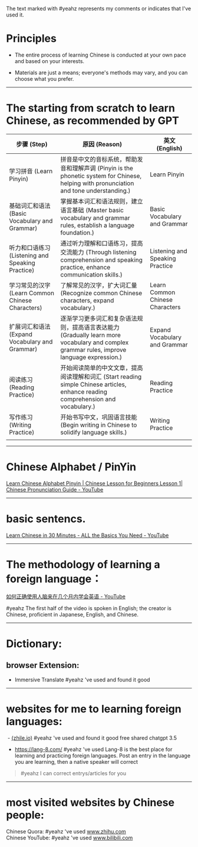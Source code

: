 The text marked with #yeahz represents my comments or indicates that I've used it.
# Principles
- The entire process of learning Chinese is conducted at your own pace and based on your interests.

- Materials are just a means; everyone's methods may vary, and you can choose what you prefer.

  

---

# The starting from scratch to learn Chinese, as recommended by GPT

| 步骤 (Step)                                      | 原因 (Reason)                                                | 英文 (English)                  |
| ------------------------------------------------ | ------------------------------------------------------------ | ------------------------------- |
| 学习拼音 (Learn Pinyin)                          | 拼音是中文的音标系统，帮助发音和理解声调 (Pinyin is the phonetic system for Chinese, helping with pronunciation and tone understanding.) | Learn Pinyin                    |
| 基础词汇和语法 (Basic Vocabulary and Grammar)    | 掌握基本词汇和语法规则，建立语言基础 (Master basic vocabulary and grammar rules, establish a language foundation.) | Basic Vocabulary and Grammar    |
| 听力和口语练习 (Listening and Speaking Practice) | 通过听力理解和口语练习，提高交流能力 (Through listening comprehension and speaking practice, enhance communication skills.) | Listening and Speaking Practice |
| 学习常见的汉字 (Learn Common Chinese Characters) | 了解常见的汉字，扩大词汇量 (Recognize common Chinese characters, expand vocabulary.) | Learn Common Chinese Characters |
| 扩展词汇和语法 (Expand Vocabulary and Grammar)   | 逐渐学习更多词汇和复杂语法规则，提高语言表达能力 (Gradually learn more vocabulary and complex grammar rules, improve language expression.) | Expand Vocabulary and Grammar   |
| 阅读练习 (Reading Practice)                      | 开始阅读简单的中文文章，提高阅读理解和词汇 (Start reading simple Chinese articles, enhance reading comprehension and vocabulary.) | Reading Practice                |
| 写作练习 (Writing Practice)                      | 开始书写中文，巩固语言技能 (Begin writing in Chinese to solidify language skills.) | Writing Practice                |
|                                                  |                                                              |                                 |


---

# Chinese Alphabet / PinYin

[Learn Chinese Alphabet Pinyin | Chinese Lesson for Beginners Lesson 1| Chinese Pronunciation Guide - YouTube](https://www.youtube.com/watch?v=nHDQm4NXq7Q&t=104s)



---

# basic sentencs.

[Learn Chinese in 30 Minutes - ALL the Basics You Need - YouTube](https://www.youtube.com/watch?v=QOpQf3fi2N4)

---



# The methodology of learning a foreign language：

[如何正确使用人脑来在几个月内学会英语 - YouTube](https://www.youtube.com/watch?v=E3Q5nlr078Q)

#yeahz The first half of the video is spoken in English; the creator is Chinese, proficient in Japanese, English, and Chinese.



---




# Dictionary:

## browser Extension: 
- Immersive Translate  #yeahz 've used and found it good

---

# websites for me to learning foreign languages:


﻿ - [(zhile.io)](https://chat-shared.zhile.io/shared.html)  #yeahz 've used and found it good
free shared chatgpt 3.5  


- https://lang-8.com/  #yeahz 've used 
Lang-8 is the best place for learning and practicing foreign languages. Post an entry in the language you are learning, then a native speaker will correct
> #yeahz I can correct entrys/articles for you


---

# most visited websites by Chinese people: 

Chinese Quora:  #yeahz 've used
www.zhihu.com    
Chinese YouTube:  #yeahz 've used
www.bilibili.com  
